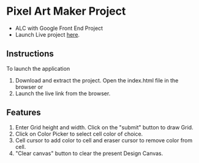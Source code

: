 # Pixel Art Maker Project
 * ALC with Google Front End Project
 * Launch Live project [here](https://doltitol.github.io/Pixel-Art-Maker/).

## Instructions

  To launch the application
  1. Download and extract the project. Open the index.html file in the browser or
  2. Launch the live link from the browser.

## Features

  1. Enter Grid height and width. Click on the "submit" button to draw Grid.
  2. Click on Color Picker to select cell color of choice.
  3. Cell cursor to add color to cell and eraser cursor to remove color from cell.
  4. "Clear canvas" button to clear the present Design Canvas.
